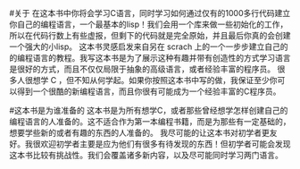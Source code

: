 #关于
  在这本书中你将会学习C语言，同时学习如何通过仅有的1000多行代码建立你自己的编程语言，一个最基本的lisp！我们会用一个库来做一些初始化的工作，所以在代码行数上有些虚报，但剩下的代码就是完全原始，并且最后你真的会创建一个强大的小lisp。
  这本书灵感启发来自另在 scrach 上的一个一步步建立自己的的编程语言的教程。我写这本书是为了展示这种有趣并带有创造性的方式学习语言是很好的方式，而且不仅仅局限于抽象的高级语言，或者经验丰富的程序员。
  很多人很想学 C ，但不知从何学起。如果你按照这本书中写的做，我保证至少你可以得到一个很酷的新编程语言，而且你很有可能成为一个经验丰富的C程序员。

#这本书是为谁准备的
  这本书是为所有想学C，或者那些曾经想学怎样创建自己的编程语言的人准备的。这不适合作为第一本编程书籍，而是为那些有一定基础的，想要学些新的或者有趣的东西的人准备的。
  我尽可能的让这本书对初学者更友好。我很欢迎初学者主要是应为他们有很多有待发现的东西！但初学者可能会发现这本书比较有挑战性。我们会覆盖诸多新内容，以及尽可能同时学习两门语言。

